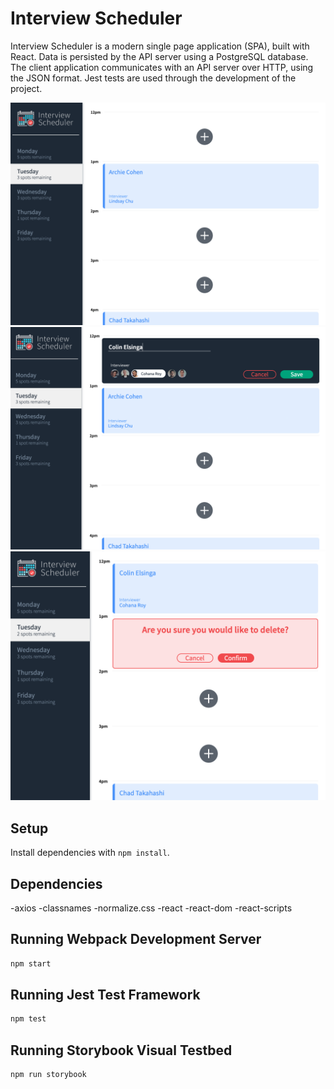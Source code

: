 # Interview Scheduler

Interview Scheduler is a modern single page application (SPA), built with React. Data is persisted by the API server using a PostgreSQL database. The client application communicates with an API server over HTTP, using the JSON format. Jest tests are used through the development of the project.

!["Select a day"](https://github.com/celsinga/scheduler/blob/master/screenshots/app1.png)
!["Add an appointment and choose an interviewer"](https://github.com/celsinga/scheduler/blob/master/screenshots/app2.png)
!["Delete or edit a scheduled appointment"](https://github.com/celsinga/scheduler/blob/master/screenshots/app3.png)

## Setup

Install dependencies with `npm install`.

## Dependencies

-axios
-classnames
-normalize.css
-react
-react-dom
-react-scripts

## Running Webpack Development Server

```sh
npm start
```

## Running Jest Test Framework

```sh
npm test
```

## Running Storybook Visual Testbed

```sh
npm run storybook
```
